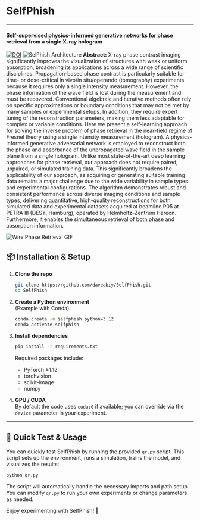 # SelfPhish
--- 
#### Self-supervised physics-informed generative networks for phase retrieval from a single X-ray hologram

[![DOI](https://zenodo.org/badge/991883128.svg)](https://doi.org/10.5281/zenodo.16413563)
![SelPhish Architecture](data/images/selfphish.png)
**Abstract:** X-ray phase contrast imaging significantly improves the visualization of structures with weak or uniform absorption, broadening its applications across a wide range of scientific disciplines. Propagation-based phase contrast is particularly suitable for time- or dose-critical in vivo/in situ/operando (tomography) experiments because it requires only a single intensity measurement. However, the phase information of the wave field is lost during the measurement and must be recovered. Conventional algebraic and iterative methods often rely on specific approximations or boundary conditions that may not be met by many samples or experimental setups. In addition, they require expert tuning of the reconstruction parameters, making them less adaptable for complex or variable conditions. Here we present a self-learning approach for solving the inverse problem of phase retrieval in the near-field regime of Fresnel theory using a single intensity measurement (hologram). A physics-informed generative adversarial network is employed to reconstruct both the phase and absorbance of the unpropagated wave field in the sample plane from a single hologram. Unlike most state-of-the-art deep learning approaches for phase retrieval, our approach does not require paired, unpaired, or simulated training data. This significantly broadens the applicability of our approach, as acquiring or generating suitable training data remains a major challenge due to the wide variability in sample types and experimental configurations. The algorithm demonstrates robust and consistent performance across diverse imaging conditions and sample types, delivering quantitative, high-quality reconstructions for both simulated data and experimental datasets acquired at beamline P05 at PETRA III (DESY, Hamburg), operated by Helmholtz-Zentrum Hereon. Furthermore, it enables the simultaneous retrieval of both phase and absorption information.


![Wire Phase Retrieval GIF](data/wire/wire_learn.gif)
## 📦 Installation & Setup

1. **Clone the repo**  
   ```bash
   git clone https://github.com/daveabiy/SelfPhish.git
   cd SelfPhish
   ```

2. **Create a Python environment**  
   (Example with Conda)  
   ```bash
   conda create -n selfphish python=3.12
   conda activate selfphish
   ```

3. **Install dependencies**  
   ```bash
   pip install -r requirements.txt
   ```
   Required packages include:
   - PyTorch ≥1.12  
   - torchvision  
   - scikit-image  
   - numpy  

4. **GPU / CUDA**  
   By default the code uses `cuda:0` if available; you can override via the `device` parameter in your experiment.

---

## 🚀 Quick Test & Usage

You can quickly test SelfPhish by running the provided `qr.py` script. This script sets up the environment, runs a simulation, trains the model, and visualizes the results:

```bash
python qr.py
```

The script will automatically handle the necessary imports and path setup. You can modify `qr.py` to run your own experiments or change parameters as needed.

Enjoy experimenting with SelfPhish! 🚀